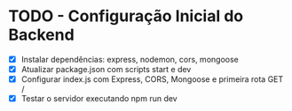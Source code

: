 # TODO - Configuração Inicial do Backend

- [x] Instalar dependências: express, nodemon, cors, mongoose
- [x] Atualizar package.json com scripts start e dev
- [x] Configurar index.js com Express, CORS, Mongoose e primeira rota GET /
- [x] Testar o servidor executando npm run dev
